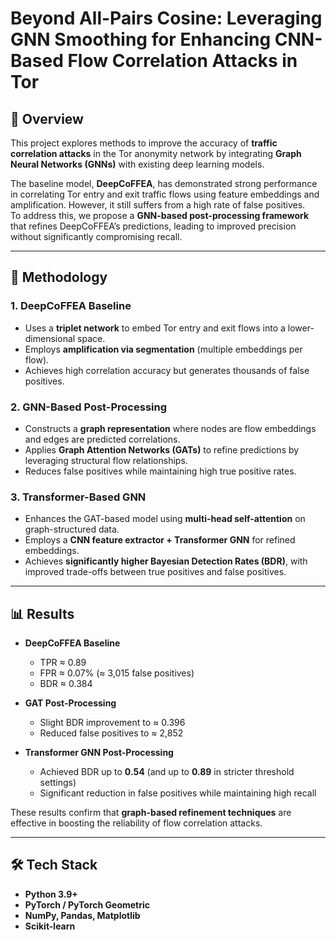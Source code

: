 # Beyond All-Pairs Cosine: Leveraging GNN Smoothing for Enhancing CNN-Based Flow Correlation Attacks in Tor

## 📌 Overview
This project explores methods to improve the accuracy of **traffic correlation attacks** in the Tor anonymity network by integrating **Graph Neural Networks (GNNs)** with existing deep learning models.  

The baseline model, **DeepCoFFEA**, has demonstrated strong performance in correlating Tor entry and exit traffic flows using feature embeddings and amplification. However, it still suffers from a high rate of false positives.  
To address this, we propose a **GNN-based post-processing framework** that refines DeepCoFFEA’s predictions, leading to improved precision without significantly compromising recall.

---

## 🔬 Methodology

### 1. DeepCoFFEA Baseline
- Uses a **triplet network** to embed Tor entry and exit flows into a lower-dimensional space.  
- Employs **amplification via segmentation** (multiple embeddings per flow).  
- Achieves high correlation accuracy but generates thousands of false positives.

### 2. GNN-Based Post-Processing
- Constructs a **graph representation** where nodes are flow embeddings and edges are predicted correlations.  
- Applies **Graph Attention Networks (GATs)** to refine predictions by leveraging structural flow relationships.  
- Reduces false positives while maintaining high true positive rates.

### 3. Transformer-Based GNN
- Enhances the GAT-based model using **multi-head self-attention** on graph-structured data.  
- Employs a **CNN feature extractor + Transformer GNN** for refined embeddings.  
- Achieves **significantly higher Bayesian Detection Rates (BDR)**, with improved trade-offs between true positives and false positives.

---

## 📊 Results

- **DeepCoFFEA Baseline**  
  - TPR ≈ 0.89  
  - FPR ≈ 0.07% (≈ 3,015 false positives)  
  - BDR ≈ 0.384  

- **GAT Post-Processing**  
  - Slight BDR improvement to ≈ 0.396  
  - Reduced false positives to ≈ 2,852  

- **Transformer GNN Post-Processing**  
  - Achieved BDR up to **0.54** (and up to **0.89** in stricter threshold settings)  
  - Significant reduction in false positives while maintaining high recall  

These results confirm that **graph-based refinement techniques** are effective in boosting the reliability of flow correlation attacks.

---

## 🛠️ Tech Stack
- **Python 3.9+**
- **PyTorch / PyTorch Geometric**
- **NumPy, Pandas, Matplotlib**
- **Scikit-learn**
